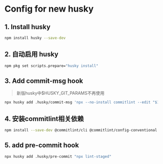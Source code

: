 # Config for new husky

## 1. Install husky

```bash
npm install husky --save-dev
```

## 2. 自动启用 husky

```bash
npm pkg set scripts.prepare="husky install"
```

## 3. Add commit-msg hook

> 新版husky中$HUSKY_GIT_PARAMS不再使用

```bash
npx husky add .husky/commit-msg 'npx --no-install commitlint --edit "$1"'
```

## 4. 安装commitlint相关依赖

```bash
npm install --save-dev @commitlint/cli @commitlint/config-conventional
```

## 5. add pre-commit hook

```bash
npx husky add .husky/pre-commit "npx lint-staged"
```
